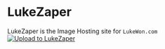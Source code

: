 # LukeZaper
LukeZaper is the Image Hosting site for ``LukeWon.com``    
[![Upload to LukeZaper](http://lukewon.com/UploadButton.PNG)](http://lukezaper.herokuapp.com)  
